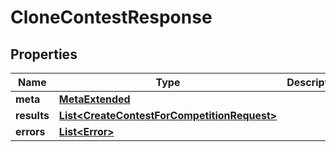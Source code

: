 

# CloneContestResponse


## Properties

Name | Type | Description | Notes
------------ | ------------- | ------------- | -------------
**meta** | [**MetaExtended**](MetaExtended.md) |  | 
**results** | [**List&lt;CreateContestForCompetitionRequest&gt;**](CreateContestForCompetitionRequest.md) |  |  [optional]
**errors** | [**List&lt;Error&gt;**](Error.md) |  |  [optional]



